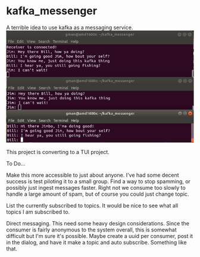 # kafka_messenger
A terrible idea to use kafka as a messaging service. 
![alt text](demo_windows.png)

This project is converting to a TUI project.

To Do...

Make this more accessible to just about anyone. I've had some decent success is test piloting it to a small group.
Find a way to stop spamming, or possibly just ingest messages faster. Right not we consume too slowly to handle a large amount of spam, but of course you could just change topic.

List the currently subscribed to topics. It would be nice to see what all topics I am subscribed to.

Direct messaging. This need some heavy design considerations. Since the consumer is fairly anonymous to the system overall, this is somewhat difficult but I'm sure it's possible. Maybe create a uuid per consumer, post it in the dialog, and have it make a topic and auto subscribe. Something like that.
